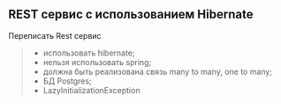 ##  REST сервис с использованием Hibernate
Переписать Rest сервис
>- использовать hibernate;
>- нельзя использовать spring;
>- должна быть реализована связь many to many, one to many;
>- БД Postgres;
>- LazyInitializationException